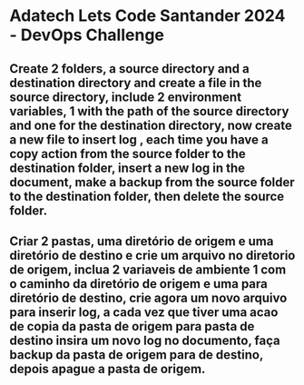 # Adatech Lets Code Santander 2024 - DevOps Challenge

## Create 2 folders, a source directory and a destination directory and create a file in the source directory, include 2 environment variables, 1 with the path of the source directory and one for the destination directory, now create a new file to insert log , each time you have a copy action from the source folder to the destination folder, insert a new log in the document, make a backup from the source folder to the destination folder, then delete the source folder.

## Criar 2 pastas, uma diretório de origem e uma diretório de destino e crie um arquivo no diretorio de origem, inclua 2 variaveis de ambiente 1 com o caminho da diretório de origem e uma para diretório de destino,  crie agora  um novo arquivo para inserir log, a cada vez que tiver uma acao de copia da pasta de origem para pasta de destino insira um novo log no documento, faça backup da pasta de origem para de destino, depois apague a pasta de origem.


